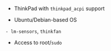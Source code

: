 - ThinkPad with `thinkpad_acpi` support

- Ubuntu/Debian-based OS

`- lm-sensors`, `thinkfan`

- Access to root/`sudo`
